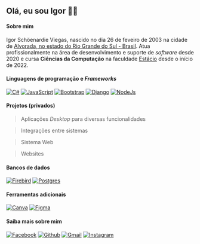 ## Ol&aacute;, eu sou Igor 👨‍💻

#### Sobre mim
Igor Sch&ouml;enardie Viegas, nascido no dia 26 de feveiro de 2003 na cidade de [Alvorada, no estado do Rio Grande do Sul - Brasil](https://maps.app.goo.gl/ZK1oTpgzDu38NTuG7). Atua profissionalmente na &aacute;rea de desenvolvimento e suporte de _software_ desde 2020 e cursa **Ci&ecirc;ncias da Computa&ccedil;&atilde;o** na faculdade [Est&aacute;cio](https://estacio.br) desde o in&iacute;cio de 2022.

#### Linguagens de programa&ccedil;&atilde;o e _Frameworks_
[![C#](https://img.shields.io/badge/c%23-%23239120.svg?style=for-the-badge&logo=c-sharp&logoColor=white)](https://learn.microsoft.com/pt-br/dotnet/csharp)
[![JavaScript](https://img.shields.io/badge/JavaScript-F7DF1E?style=for-the-badge&logo=javascript&logoColor=black)](https://www.javascript.com)
[![Bootstrap](https://img.shields.io/badge/Bootstrap-563D7C?style=for-the-badge&logo=bootstrap&logoColor=white)](https://getbootstrap.com)
[![Django](https://img.shields.io/badge/Django-092E20?style=for-the-badge&logo=django&logoColor=white)](https://www.djangoproject.com)
[![NodeJs](https://img.shields.io/badge/Node.js-43853D?style=for-the-badge&logo=node.js&logoColor=white)](https://nodejs.org/en)

#### Projetos (privados)
> Aplica&ccedil;&otilde;es _Desktop_ para diversas funcionalidades

> Integra&ccedil;&otilde;es entre sistemas

> Sistema Web

> Websites

#### Bancos de dados
[![Firebird](https://img.shields.io/badge/FirebirdSQL-orange?style=for-the-badge&logo=firebird&logoColor=white)](https://www.firebirdsql.org)
[![Postgres](https://img.shields.io/badge/PostgreSQL-316192?style=for-the-badge&logo=postgresql&logoColor=white)](https://www.postgresql.org)

#### Ferramentas adicionais
[![Canva](https://img.shields.io/badge/Canva-%2300C4CC.svg?&style=for-the-badge&logo=Canva&logoColor=white)](https://www.canva.com)
[![Figma](https://img.shields.io/badge/Figma-F24E1E?style=for-the-badge&logo=figma&logoColor=white)](https://www.figma.com)

#### Saiba mais sobre mim
[![Facebook](https://img.shields.io/badge/Facebook-1877F2?style=for-the-badge&logo=facebook&logoColor=white)](https://www.facebook.com/igorsviegas)
[![Github](https://img.shields.io/badge/GitHub-100000?style=for-the-badge&logo=github&logoColor=white)](https://github.com/igor-schoenardie-viegas)
[![Gmail](https://img.shields.io/badge/Gmail-D14836?style=for-the-badge&logo=gmail&logoColor=white)](mailto:igorsviegas26@gmail.com)
[![Instagram](https://img.shields.io/badge/Instagram-E4405F?style=for-the-badge&logo=instagram&logoColor=white)](https://www.instagram.com/igor_schoenardie_viegas/)
